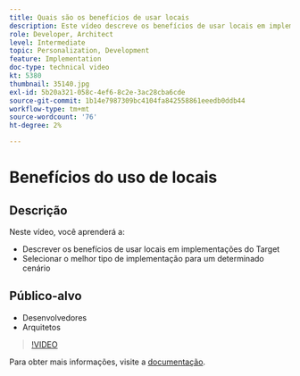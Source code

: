 ```yaml
---
title: Quais são os benefícios de usar locais
description: Este vídeo descreve os benefícios de usar locais em implementações do Adobe Target. Assista a este vídeo para saber como selecionar o melhor tipo de implementação para um determinado cenário.
role: Developer, Architect
level: Intermediate
topic: Personalization, Development
feature: Implementation
doc-type: technical video
kt: 5380
thumbnail: 35140.jpg
exl-id: 5b20a321-058c-4ef6-8c2e-3ac28cba6cde
source-git-commit: 1b14e7987309bc4104fa842558861eeedb0ddb44
workflow-type: tm+mt
source-wordcount: '76'
ht-degree: 2%

---
```


# Benefícios do uso de locais

## Descrição

Neste vídeo, você aprenderá a:

* Descrever os benefícios de usar locais em implementações do Target
* Selecionar o melhor tipo de implementação para um determinado cenário

## Público-alvo

* Desenvolvedores
* Arquitetos

>[!VIDEO](https://video.tv.adobe.com/v/35140/?quality=12)

Para obter mais informações, visite a [documentação](https://experienceleague.adobe.com/docs/target/using/implement-target/implementing-target.html?lang=en).
